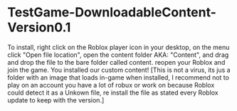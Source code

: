 # TestGame-DownloadableContent-Version0.1

To install, right click on the Roblox player icon in your desktop, on the menu click "Open file location", 
open the content folder AKA: "Content", and drag and drop the file to the bare folder called content. 
reopen your Roblox and join the game. You installed our custom content! [This is not a virus, its jus a folder with an image that loads in-game when installed, 
I recommend not to play on an account you have a lot of robux or work on because Roblox could detect it as a Unkown file, 
re install the file as stated every Roblox update to keep with the version.]
